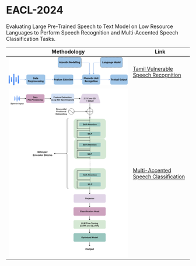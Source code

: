 # EACL-2024
Evaluating Large Pre-Trained Speech to Text Model on Low Resource Languages to Perform Speech Recognition and Multi-Accented Speech Classification Tasks.

| Methodology | Link |
|--|--|
![Whisper Architecture](Speech_Recognition/whisper.drawio.png) | [Tamil Vulnerable Speech Recognition](Speech_Recognition) |
|![Modified Whisper](Multi-Accent_Classification/architecture_final.png) | [Multi-Accented Speech Classification](Multi-Accent_Classification)|
